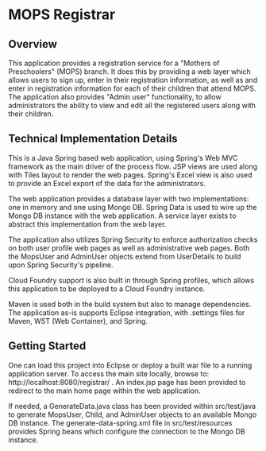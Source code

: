 # MOPS Registrar #

## Overview ##

This application provides a registration service for a "Mothers of Preschoolers" (MOPS) branch.  It does
this by providing a web layer which allows users to sign up, enter in their registration information, as 
well as and enter in registration information for each of their children that attend MOPS.  The application
also provides "Admin user" functionality, to allow administrators the ability to view and edit all the 
registered users along with their children.

## Technical Implementation Details ##

This is a Java Spring based web application, using Spring's Web MVC framework as the main driver of the
process flow.  JSP views are used along with Tiles layout to render the web pages.  Spring's Excel
view is also used to provide an Excel export of the data for the administrators.  

The web application provides a database layer with two implementations: one in memory and one using Mongo
DB.  Spring Data is used to wire up the Mongo DB instance with the web application.  A service layer 
exists to abstract this implementation from the web layer.

The application also utilizes Spring Security to enforce authorization checks on both user profile web pages
as well as administrative web pages.  Both the MopsUser and AdminUser objects extend from UserDetails to
build upon Spring Security's pipeline.

Cloud Foundry support is also built in through Spring profiles, which allows this application to be deployed
to a Cloud Foundry instance.

Maven is used both in the build system but also to manage dependencies.  The application as-is supports
Eclipse integration, with .settings files for Maven, WST (Web Container), and Spring.

## Getting Started ##

One can load this project into Eclipse or deploy a built war file to a running application server.  To access
the main site locally, browse to: http://localhost:8080/registrar/ .  An index.jsp page has been provided to
redirect to the main home page within the web application.

If needed, a GenerateData.java class has been provided within src/test/java to generate MopsUser, Child, and
AdminUser objects to an available Mongo DB instance.  The generate-data-spring.xml file in src/test/resources
provides Spring beans which configure the connection to the Mongo DB instance.